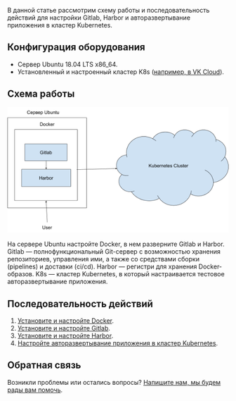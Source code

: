 В данной статье рассмотрим схему работы и последовательность действий для настройки Gitlab, Harbor и авторазвертывание приложения в кластер Kubernetes.

## Конфигурация оборудования

- Сервер Ubuntu 18.04 LTS x86_64.
- Установленный и настроенный кластер K8s ([например, в VK Cloud](https://mcs.mail.ru/app/services/containers/list/)).

## Схема работы

**![](./assets/1583483568224-1583483568224-png)**

На сервере Ubuntu настройте Docker, в нем разверните Gitlab и Harbor. Gitlab — полнофункциональный Git-сервер с возможностью хранения репозиториев, управления ими, а также со средствами сборки (pipelines) и доставки (ci/cd). Harbor — регистри для хранения Docker-образов. K8s — кластер Kubernetes, в который настраивается тестовое авторазвертывание приложения.

## Последовательность действий

1.  [Установите и настройте Docker](https://mcs.mail.ru/help/gitlab-ci-cd/docker-installation).
2.  [Установите и настройте Gitlab](https://mcs.mail.ru/help/gitlab-ci-cd/gitlab-installation).
3.  [Установите и настройте Harbor](https://mcs.mail.ru/help/gitlab-ci-cd/harbor-installation).
4.  [Настройте авторазвертывание приложения в кластер Kubernetes](https://mcs.mail.ru/help/gitlab-ci-cd/k8s-autodeploy).

## Обратная связь

Возникли проблемы или остались вопросы? [Напишите нам, мы будем рады вам помочь](https://mcs.mail.ru/help/contact-us).
